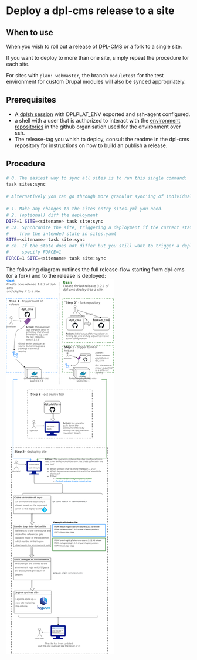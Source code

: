 # Deploy a dpl-cms release to a site

## When to use

When you wish to roll out a release of [DPL-CMS](https://github.com/danskernesdigitalebibliotek/dpl-cms)
or a fork to a single site.

If you want to deploy to more than one site, simply repeat the procedure for each
site.

For sites with `plan: webmaster`, the branch `moduletest` for the test
environment for custom Drupal modules will also be synced appropriately.

## Prerequisites

* A [dplsh session](using-dplsh.md) with DPLPLAT_ENV exported and ssh-agent configured.
* a shell with a user that is authorized to interact with the [environment
  repositories](../platform-environments.md) in the github organisation used for
   the environment over ssh.
* The release-tag you whish to deploy, consult the readme in the dpl-cms repository
  for instructions on how to build an publish a release.

## Procedure

```sh
# 0. The easiest way to sync all sites is to run this single command:
task sites:sync

# Alternatively you can go through more granular sync'ing of individual sites...

# 1. Make any changes to the sites entry sites.yml you need.
# 2. (optional) diff the deployment
DIFF=1 SITE=<sitename> task site:sync
# 3a. Synchronize the site, triggering a deployment if the current state differs
#    from the intended state in sites.yaml
SITE=<sitename> task site:sync
# 3b. If the state does not differ but you still want to trigger a deployment,
#     specify FORCE=1
FORCE=1 SITE=<sitename> task site:sync
```

The following diagram outlines the full release-flow starting from dpl-cms (or
a fork) and to the release is deployed:
![release flow](../diagrams/render-png/build-release-deploy.png)
